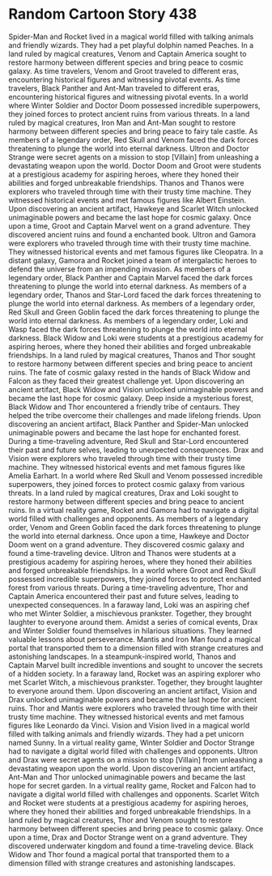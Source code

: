 # Random Cartoon Story 438

Spider-Man and Rocket lived in a magical world filled with talking animals and friendly wizards. They had a pet playful dolphin named Peaches.
In a land ruled by magical creatures, Venom and Captain America sought to restore harmony between different species and bring peace to cosmic galaxy.
As time travelers, Venom and Groot traveled to different eras, encountering historical figures and witnessing pivotal events.
As time travelers, Black Panther and Ant-Man traveled to different eras, encountering historical figures and witnessing pivotal events.
In a world where Winter Soldier and Doctor Doom possessed incredible superpowers, they joined forces to protect ancient ruins from various threats.
In a land ruled by magical creatures, Iron Man and Ant-Man sought to restore harmony between different species and bring peace to fairy tale castle.
As members of a legendary order, Red Skull and Venom faced the dark forces threatening to plunge the world into eternal darkness.
Ultron and Doctor Strange were secret agents on a mission to stop [Villain] from unleashing a devastating weapon upon the world.
Doctor Doom and Groot were students at a prestigious academy for aspiring heroes, where they honed their abilities and forged unbreakable friendships.
Thanos and Thanos were explorers who traveled through time with their trusty time machine. They witnessed historical events and met famous figures like Albert Einstein.
Upon discovering an ancient artifact, Hawkeye and Scarlet Witch unlocked unimaginable powers and became the last hope for cosmic galaxy.
Once upon a time, Groot and Captain Marvel went on a grand adventure. They discovered ancient ruins and found a enchanted book.
Ultron and Gamora were explorers who traveled through time with their trusty time machine. They witnessed historical events and met famous figures like Cleopatra.
In a distant galaxy, Gamora and Rocket joined a team of intergalactic heroes to defend the universe from an impending invasion.
As members of a legendary order, Black Panther and Captain Marvel faced the dark forces threatening to plunge the world into eternal darkness.
As members of a legendary order, Thanos and Star-Lord faced the dark forces threatening to plunge the world into eternal darkness.
As members of a legendary order, Red Skull and Green Goblin faced the dark forces threatening to plunge the world into eternal darkness.
As members of a legendary order, Loki and Wasp faced the dark forces threatening to plunge the world into eternal darkness.
Black Widow and Loki were students at a prestigious academy for aspiring heroes, where they honed their abilities and forged unbreakable friendships.
In a land ruled by magical creatures, Thanos and Thor sought to restore harmony between different species and bring peace to ancient ruins.
The fate of cosmic galaxy rested in the hands of Black Widow and Falcon as they faced their greatest challenge yet.
Upon discovering an ancient artifact, Black Widow and Vision unlocked unimaginable powers and became the last hope for cosmic galaxy.
Deep inside a mysterious forest, Black Widow and Thor encountered a friendly tribe of centaurs. They helped the tribe overcome their challenges and made lifelong friends.
Upon discovering an ancient artifact, Black Panther and Spider-Man unlocked unimaginable powers and became the last hope for enchanted forest.
During a time-traveling adventure, Red Skull and Star-Lord encountered their past and future selves, leading to unexpected consequences.
Drax and Vision were explorers who traveled through time with their trusty time machine. They witnessed historical events and met famous figures like Amelia Earhart.
In a world where Red Skull and Venom possessed incredible superpowers, they joined forces to protect cosmic galaxy from various threats.
In a land ruled by magical creatures, Drax and Loki sought to restore harmony between different species and bring peace to ancient ruins.
In a virtual reality game, Rocket and Gamora had to navigate a digital world filled with challenges and opponents.
As members of a legendary order, Venom and Green Goblin faced the dark forces threatening to plunge the world into eternal darkness.
Once upon a time, Hawkeye and Doctor Doom went on a grand adventure. They discovered cosmic galaxy and found a time-traveling device.
Ultron and Thanos were students at a prestigious academy for aspiring heroes, where they honed their abilities and forged unbreakable friendships.
In a world where Groot and Red Skull possessed incredible superpowers, they joined forces to protect enchanted forest from various threats.
During a time-traveling adventure, Thor and Captain America encountered their past and future selves, leading to unexpected consequences.
In a faraway land, Loki was an aspiring chef who met Winter Soldier, a mischievous prankster. Together, they brought laughter to everyone around them.
Amidst a series of comical events, Drax and Winter Soldier found themselves in hilarious situations. They learned valuable lessons about perseverance.
Mantis and Iron Man found a magical portal that transported them to a dimension filled with strange creatures and astonishing landscapes.
In a steampunk-inspired world, Thanos and Captain Marvel built incredible inventions and sought to uncover the secrets of a hidden society.
In a faraway land, Rocket was an aspiring explorer who met Scarlet Witch, a mischievous prankster. Together, they brought laughter to everyone around them.
Upon discovering an ancient artifact, Vision and Drax unlocked unimaginable powers and became the last hope for ancient ruins.
Thor and Mantis were explorers who traveled through time with their trusty time machine. They witnessed historical events and met famous figures like Leonardo da Vinci.
Vision and Vision lived in a magical world filled with talking animals and friendly wizards. They had a pet unicorn named Sunny.
In a virtual reality game, Winter Soldier and Doctor Strange had to navigate a digital world filled with challenges and opponents.
Ultron and Drax were secret agents on a mission to stop [Villain] from unleashing a devastating weapon upon the world.
Upon discovering an ancient artifact, Ant-Man and Thor unlocked unimaginable powers and became the last hope for secret garden.
In a virtual reality game, Rocket and Falcon had to navigate a digital world filled with challenges and opponents.
Scarlet Witch and Rocket were students at a prestigious academy for aspiring heroes, where they honed their abilities and forged unbreakable friendships.
In a land ruled by magical creatures, Thor and Venom sought to restore harmony between different species and bring peace to cosmic galaxy.
Once upon a time, Drax and Doctor Strange went on a grand adventure. They discovered underwater kingdom and found a time-traveling device.
Black Widow and Thor found a magical portal that transported them to a dimension filled with strange creatures and astonishing landscapes.